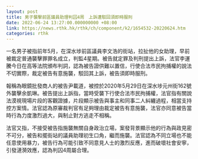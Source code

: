 ```yaml
---
layout: post
title: 男子襲擊前區議員助理判囚4周　上訴遭駁回須即時服刑
date: 2022-06-24 13:27:00.000000000 +08:00
link: https://news.rthk.hk/rthk/ch/component/k2/1654532-20220624.htm
categories: rthk
---
```


一名男子被指前年5月，在深水埗前區議員李文浩的街站，拉扯他的女助理，早前被裁定普通襲擊罪罪名成立，判監4星期。被告就定罪及判刑提出上訴，法官李運騰今日在高等法院頒布判詞，認為被告證供難以置信，行使合法市民拘捕權的說法不切實際，裁定被告有意施襲，駁回其上訴，被告須即時服刑。

報稱為眼鏡批發商人的被告尹載道，被控於2020年5月29日在深水埗元州街162號外襲擊余凱琳。被告提出上訴指，當時受襲下行使合法市民拘捕權，法官指有關說法漠視現場片段的客觀證據，片段顯示被告與事主和同事二人糾纏過程，相當支持控方案情。法官認為原審裁判官有足夠理由裁定被告有意施襲，法官亦同意被告當時行為力度激烈過大，與制止對方逃走不相稱。

法官又指，不接受被告指施襲無關自身政治立場，案發背景顯示他的行為與政見密不可分，被告和擺街站的議員助理初生口角，繼而施襲。法官認為不同立場也不能任意使用暴力，被告行為可能引致不同意見人士的激烈反應，進而破壞社會安寧，引發漣漪效應，認為判囚4周屬合理。
